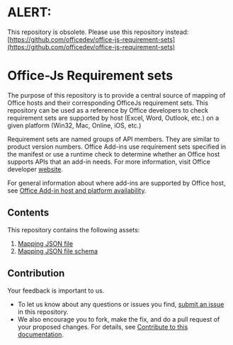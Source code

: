 # ALERT: 

This repository is obsolete. Please use this repository instead: [https://github.com/officedev/office-js-requirement-sets](https://github.com/officedev/office-js-requirement-sets)


# Office-Js Requirement sets

The purpose of this repository is to provide a central source of mapping of Office hosts and their corresponding OfficeJs requirement sets.
This repository can be used as a reference by Office developers to check  requirement sets are supported by host (Excel, Word, Outlook, etc.) on a given platform (Win32, Mac, Online, iOS, etc.)

Requirement sets are named groups of API members. They are similar to product version numbers. Office Add-ins use requirement sets specified in the manifest or use a runtime check to determine whether an Office host supports APIs that an add-in needs.
For more information, visit Office developer [website](https://dev.office.com).

For general information about where add-ins are supported by Office host, see  [Office Add-in host and platform availability](https://dev.office.com/add-in-availability).

## Contents

This repository contains the following assets:

1. [Mapping JSON file](mapping/requirements_officejs.json)
2. [Mapping JSON file schema](mapping/schema_requirements.json)

## Contribution

Your feedback is important to us.
* To let us know about any questions or issues you find, [submit an issue](https://github.com/OfficeDev/Office-Js-Requirements/issues) in this repository.  
* We also encourage you to fork, make the fix, and do a pull request of your proposed changes. For details, see [Contribute to this documentation](contribute.md).
